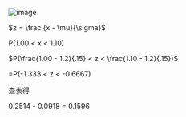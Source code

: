 ![image](https://github.com/user-attachments/assets/7520d319-6290-4726-8c8a-0d6c886b0468)

$z = \frac {x - \mu}{\sigma}$

P(1.00 < x < 1.10) 

$P(\frac{1.00 - 1.2}{.15} < z < \frac{1.10 - 1.2}{.15})$

=P(-1.333 < z < -0.6667)

查表得

0.2514 - 0.0918 = 0.1596

